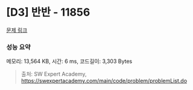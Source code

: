 # [D3] 반반 - 11856 

[문제 링크](https://swexpertacademy.com/main/code/problem/problemDetail.do?contestProbId=AXjS1GXqZ8gDFATi) 

### 성능 요약

메모리: 13,564 KB, 시간: 6 ms, 코드길이: 3,303 Bytes



> 출처: SW Expert Academy, https://swexpertacademy.com/main/code/problem/problemList.do